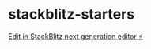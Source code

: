 # stackblitz-starters

[Edit in StackBlitz next generation editor ⚡️](https://stackblitz.com/~/github.com/moradiyahari/stackblitz-starters)